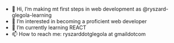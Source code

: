 - 👋 Hi, I’m making mt first steps in web development as @ryszard-glegola-learning
- 👀 I’m interested in becoming a proficient web developer
- 🌱 I’m currently learning REACT
- 📫 How to reach me: ryszarddotglegola at gmaildotcom

<!---
ryszard-glegola-learning/ryszard-glegola-learning is a ✨ special ✨ repository because its `README.md` (this file) appears on your GitHub profile.
You can click the Preview link to take a look at your changes.
--->
